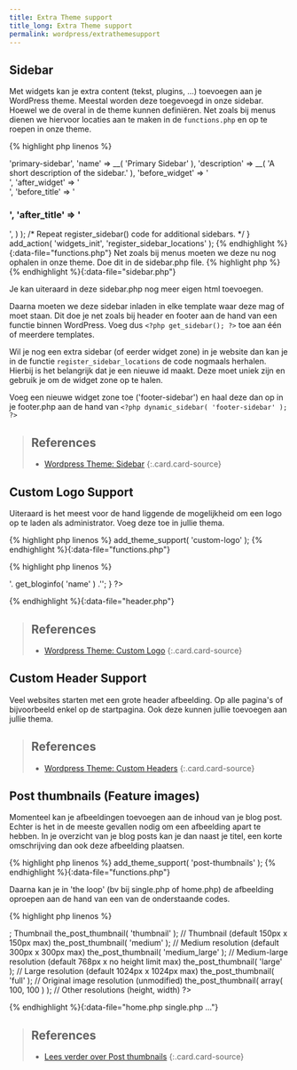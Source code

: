 ```yaml
---
title: Extra Theme support
title_long: Extra Theme support
permalink: wordpress/extrathemesupport
---
```


Sidebar
-------

Met widgets kan je extra content (tekst, plugins, ...) toevoegen aan je WordPress theme.
Meestal worden deze toegevoegd in onze sidebar. Hoewel we de overal in de theme kunnen definiëren.
Net zoals bij menus dienen we hiervoor locaties aan te maken in de `functions.php` en op te roepen in onze theme.

{% highlight php linenos %}
<?php
# …
function register_sidebar_locations() {
    /* Register the 'primary' sidebar. */
    register_sidebar(
        array(
            'id'            => 'primary-sidebar',
            'name'          => __( 'Primary Sidebar' ),
            'description'   => __( 'A short description of the sidebar.' ),
            'before_widget' => '<div id="%1$s" class="widget %2$s">',
            'after_widget'  => '</div>',
            'before_title'  => '<h3 class="widget-title">',
            'after_title'   => '</h3>',
        )
    );
    /* Repeat register_sidebar() code for additional sidebars. */
}
add_action( 'widgets_init', 'register_sidebar_locations' );
{% endhighlight %}{:data-file="functions.php"}

Net zoals bij menus moeten we deze nu nog ophalen in onze theme.
Doe dit in de sidebar.php file.

{% highlight php %}
<aside>
<?php dynamic_sidebar( 'primary-sidebar' ); ?>
</aside>
{% endhighlight %}{:data-file="sidebar.php"}

Je kan uiteraard in deze sidebar.php nog meer eigen html toevoegen.

Daarna moeten we deze sidebar inladen in elke template waar deze mag of moet staan.
Dit doe je net zoals bij header en footer aan de hand van een functie binnen WordPress. Voeg dus `<?php get_sidebar(); ?>` toe aan één of meerdere templates. 

Wil je nog een extra sidebar (of eerder widget zone) in je website dan kan je in de functie `register_sidebar_locations` de code nogmaals herhalen. Hierbij is het belangrijk dat je een nieuwe id maakt. Deze moet uniek zijn en gebruik je om de widget zone op te halen.

Voeg een nieuwe widget zone toe ('footer-sidebar') en haal deze dan op in je footer.php aan de hand van `<?php dynamic_sidebar( 'footer-sidebar' ); ?>`

> References
> ---
> - [Wordpress Theme: Sidebar](https://developer.wordpress.org/themes/functionality/sidebars/)
{:.card.card-source}

Custom Logo Support
-------------------

Uiteraard is het meest voor de hand liggende de mogelijkheid om een logo op te laden als administrator. Voeg deze toe in jullie thema.

{% highlight php linenos %}
add_theme_support( 'custom-logo' );
{% endhighlight %}{:data-file="functions.php"}

{% highlight php linenos %}
<?php
if ( has_custom_logo() ) {
        the_custom_logo();
} else {
        echo '<h1>'. get_bloginfo( 'name' ) .'</h1>';
}
?>
{% endhighlight %}{:data-file="header.php"}

> References
> ---
> - [Wordpress Theme: Custom Logo](https://developer.wordpress.org/themes/functionality/custom-logo/)
{:.card.card-source}


Custom Header Support
---------------------

Veel websites starten met een grote header afbeelding. Op alle pagina's of bijvoorbeeld enkel op de startpagina. Ook deze kunnen jullie toevoegen aan jullie thema.

> References
> ---
> - [Wordpress Theme: Custom Headers](https://developer.wordpress.org/themes/functionality/custom-headers/)
{:.card.card-source}

Post thumbnails (Feature images)
-------------------------------

Momenteel kan je afbeeldingen toevoegen aan de inhoud van je blog post.
Echter is het in de meeste gevallen nodig om een afbeelding apart te hebben. In je overzicht van je blog posts kan je dan naast je titel, een korte omschrijving dan ook deze afbeelding plaatsen.


{% highlight php linenos %}
add_theme_support( 'post-thumbnails' );
{% endhighlight %}{:data-file="functions.php"}

Daarna kan je in 'the loop' (bv bij single.php of home.php) de afbeelding oproepen aan de hand van een van de onderstaande codes.

{% highlight php linenos %}
<?php
the_post_thumbnail(); // Without parameter ->; Thumbnail
the_post_thumbnail( 'thumbnail' ); // Thumbnail (default 150px x 150px max)
the_post_thumbnail( 'medium' ); // Medium resolution (default 300px x 300px max)
the_post_thumbnail( 'medium_large' ); // Medium-large resolution (default 768px x no height limit max)
the_post_thumbnail( 'large' ); // Large resolution (default 1024px x 1024px max)
the_post_thumbnail( 'full' ); // Original image resolution (unmodified)
the_post_thumbnail( array( 100, 100 ) ); // Other resolutions (height, width)

?>
{% endhighlight %}{:data-file="home.php single.php ..."}


> References
> ---
> - [Lees verder over Post thumbnails](https://developer.wordpress.org/themes/functionality/featured-images-post-thumbnails/)
{:.card.card-source}